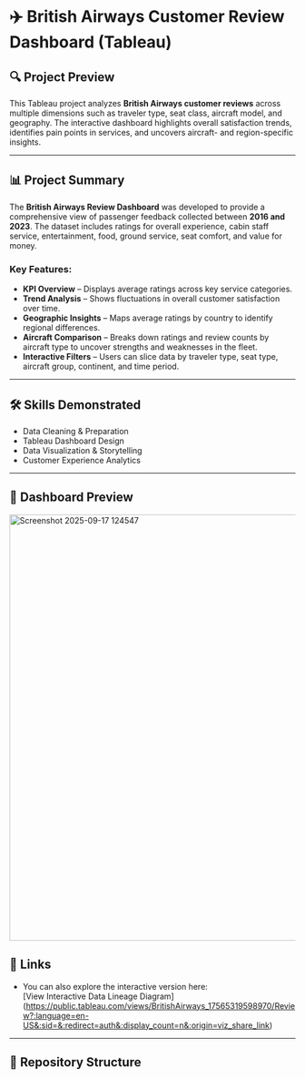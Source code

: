 # ✈️ British Airways Customer Review Dashboard (Tableau)

## 🔍 Project Preview
This Tableau project analyzes **British Airways customer reviews** across multiple dimensions such as traveler type, seat class, aircraft model, and geography. The interactive dashboard highlights overall satisfaction trends, identifies pain points in services, and uncovers aircraft- and region-specific insights.

---

## 📊 Project Summary
The **British Airways Review Dashboard** was developed to provide a comprehensive view of passenger feedback collected between **2016 and 2023**. The dataset includes ratings for overall experience, cabin staff service, entertainment, food, ground service, seat comfort, and value for money.

### Key Features:
- **KPI Overview** – Displays average ratings across key service categories.  
- **Trend Analysis** – Shows fluctuations in overall customer satisfaction over time.  
- **Geographic Insights** – Maps average ratings by country to identify regional differences.  
- **Aircraft Comparison** – Breaks down ratings and review counts by aircraft type to uncover strengths and weaknesses in the fleet.  
- **Interactive Filters** – Users can slice data by traveler type, seat type, aircraft group, continent, and time period.

---

## 🛠️ Skills Demonstrated
- Data Cleaning & Preparation  
- Tableau Dashboard Design  
- Data Visualization & Storytelling  
- Customer Experience Analytics  

---

## 📸 Dashboard Preview
 <img width="1562" height="749" alt="Screenshot 2025-09-17 124547" src="https://github.com/user-attachments/assets/13c8bb8c-ec81-4ae7-aaea-20444bddca2c" />

## 🔗 Links
- You can also explore the interactive version here:  
[View Interactive Data Lineage Diagram] (https://public.tableau.com/views/BritishAirways_17565319598970/Review?:language=en-US&:sid=&:redirect=auth&:display_count=n&:origin=viz_share_link)
---

## 📂 Repository Structure
